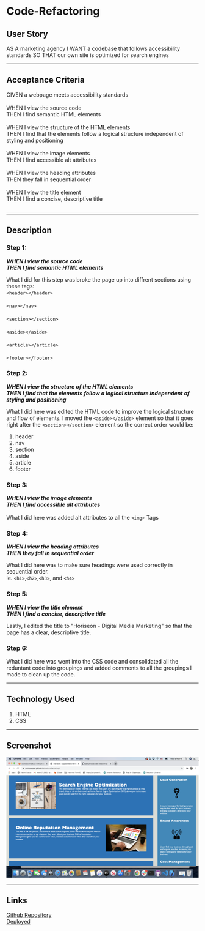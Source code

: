 # Code-Refactoring

## User Story

AS A marketing agency
I WANT a codebase that follows accessibility standards
SO THAT our own site is optimized for search engines
<hr>

## Acceptance Criteria
GIVEN a webpage meets accessibility standards<br><br>
WHEN I view the source code<br>
THEN I find semantic HTML elements<br><br>
WHEN I view the structure of the HTML elements<br>
THEN I find that the elements follow a logical structure independent of styling and positioning<br><br>
WHEN I view the image elements<br>
THEN I find accessible alt attributes<br><br>
WHEN I view the heading attributes<br>
THEN they fall in sequential order<br><br>
WHEN I view the title element<br>
THEN I find a concise, descriptive title<br><br>
<hr>

## Description

### Step 1: 
***WHEN I view the source code<br>
THEN I find semantic HTML elements***

What I did for this step was broke the page up into diffrent sections using these tags:
<br> ```<header></header>```<br>
<br> ```<nav></nav>```<br>
<br> ```<section></section>```<br>
<br> ```<aside></aside>```<br>
<br> ```<article></article>```<br>
<br> ```<footer></footer>```<br>

### Step 2: 
***WHEN I view the structure of the HTML elements<br>
THEN I find that the elements follow a logical structure independent of styling and positioning***

What I did here was edited the HTML code to improve the logical structure and flow of elements. I moved the ```<aside></aside>``` element so that it goes right after the ```<section></section>``` element so the correct order would be: <br>
1. header
2. nav
3. section
4. aside
5. article
6. footer


### Step 3: 
***WHEN I view the image elements<br>
THEN I find accessible alt attributes***<br><br>
What I did here was added alt attributes to all the ```<img>``` Tags

### Step 4:
***WHEN I view the heading attributes<br>
THEN they fall in sequential order***

What I did here was to make sure headings were used correctly in sequential order. <br>
ie.  ```<h1>```,```<h2>```,```<h3>```, and ```<h4>```

### Step 5:
***WHEN I view the title element<br>
THEN I find a concise, descriptive title***

Lastly, I edited the title to "Horiseon - Digital Media Marketing" so that the page has a clear, descriptive title. 

### Step 6:
What I did here was went into the CSS code and consolidated all the reduntant code into groupings and added comments to all the groupings I made to clean up the code. 

<hr>

## Technology Used
1. HTML
2. CSS

<hr>

## Screenshot
![](photo.png)
<hr>

## Links
[Github Repository](https://github.com/pattymcpat/code-refactoring)<br>
[Deployed](https://pattymcpat.github.io/code-refactoring/)